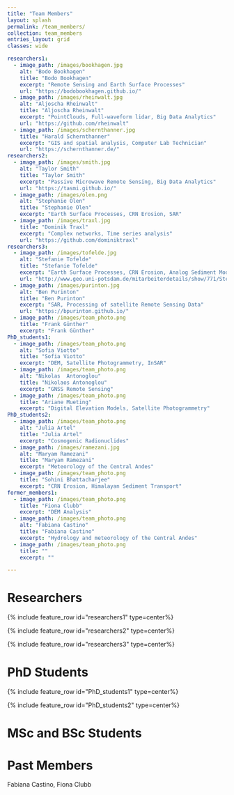 ```yaml
---
title: "Team Members"
layout: splash
permalink: /team_members/
collection: team_members
entries_layout: grid
classes: wide

researchers1:
  - image_path: /images/bookhagen.jpg
    alt: "Bodo Bookhagen"
    title: "Bodo Bookhagen"
    excerpt: "Remote Sensing and Earth Surface Processes"
    url: "https://bodobookhagen.github.io/"
  - image_path: /images/rheinwalt.jpg
    alt: "Aljoscha Rheinwalt"
    title: "Aljoscha Rheinwalt"
    excerpt: "PointClouds, Full-waveform lidar, Big Data Analytics"
    url: "https://github.com/rheinwalt"
  - image_path: /images/schernthanner.jpg
    title: "Harald Schernthanner"
    excerpt: "GIS and spatial analysis, Computer Lab Technician"
    url: "https://schernthanner.de/"
researchers2:
  - image_path: /images/smith.jpg
    alt: "Taylor Smith"
    title: "Taylor Smith"
    excerpt: "Passive Microwave Remote Sensing, Big Data Analytics"
    url: "https://tasmi.github.io/"
  - image_path: /images/olen.png
    alt: "Stephanie Olen"
    title: "Stephanie Olen"
    excerpt: "Earth Surface Processes, CRN Erosion, SAR"
  - image_path: /images/traxl.jpg
    title: "Dominik Traxl"
    excerpt: "Complex networks, Time series analysis"
    url: "https://github.com/dominiktraxl"
researchers3:
  - image_path: /images/tofelde.jpg
    alt: "Stefanie Tofelde"
    title: "Stefanie Tofelde"
    excerpt: "Earth Surface Processes, CRN Erosion, Analog Sediment Modeling"
    url: "http://www.geo.uni-potsdam.de/mitarbeiterdetails/show/771/Stefanie_Tofelde.html"
  - image_path: /images/purinton.jpg
    alt: "Ben Purinton"
    title: "Ben Purinton"
    excerpt: "SAR, Processing of satellite Remote Sensing Data"
    url: "https://bpurinton.github.io/"
  - image_path: /images/team_photo.png
    title: "Frank Günther"
    excerpt: "Frank Günther"
PhD_students1:
  - image_path: /images/team_photo.png
    alt: "Sofia Viotto"
    title: "Sofia Viotto"
    excerpt: "DEM, Satellite Photogrammetry, InSAR"
  - image_path: /images/team_photo.png
    alt: "Nikolas  Antonoglou"
    title: "Nikolaos Antonoglou"
    excerpt: "GNSS Remote Sensing"
  - image_path: /images/team_photo.png
    title: "Ariane Mueting"
    excerpt: "Digital Elevation Models, Satellite Photogrammetry"
PhD_students2:
  - image_path: /images/team_photo.png
    alt: "Julia Artel"
    title: "Julia Artel"
    excerpt: "Cosmogenic Radionuclides"
  - image_path: /images/ramezani.jpg
    alt: "Maryam Ramezani"
    title: "Maryam Ramezani"
    excerpt: "Meteorology of the Central Andes"
  - image_path: /images/team_photo.png
    title: "Sohini Bhattacharjee"
    excerpt: "CRN Erosion, Himalayan Sediment Transport"
former_members1:
  - image_path: /images/team_photo.png
    title: "Fiona Clubb"
    excerpt: "DEM Analysis"
  - image_path: /images/team_photo.png
    alt: "Fabiana Castino"
    title: "Fabiana Castino"
    excerpt: "Hydrology and meteorology of the Central Andes"
  - image_path: /images/team_photo.png
    title: ""
    excerpt: ""

---
```

# Researchers
{% include feature_row id="researchers1" type=center%}

{% include feature_row id="researchers2" type=center%}

{% include feature_row id="researchers3" type=center%}

# PhD Students

{% include feature_row id="PhD_students1" type=center%}

{% include feature_row id="PhD_students2" type=center%}

# MSc and BSc Students


# Past Members
Fabiana Castino, Fiona Clubb
